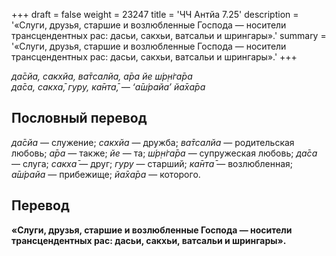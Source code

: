 +++
draft = false
weight = 23247
title = 'ЧЧ Антйа 7.25'
description = '«Слуги, друзья, старшие и возлюбленные Господа — носители трансцендентных рас: дасьи, сакхьи, ватсальи и шрингары».'
summary = '«Слуги, друзья, старшие и возлюбленные Господа — носители трансцендентных рас: дасьи, сакхьи, ватсальи и шрингары».'
+++

_да̄сйа, сакхйа, ва̄тсалйа, а̄ра йе ш́р̣н̇га̄ра  
да̄са, сакха̄, гуру, ка̄нта̄, — ‘а̄ш́райа’ йа̄ха̄ра_

## Пословный перевод

_да̄сйа_ — служение; _сакхйа_ — дружба; _ва̄тсалйа_ — родительская любовь; _а̄ра_ — также; _йе_ — та; _ш́р̣н̇га̄ра_ — супружеская любовь; _да̄са_ — слуга; _сакха̄_ — друг; _гуру_ — старший; _ка̄нта̄_ — возлюбленная; _а̄ш́райа_ — прибежище; _йа̄ха̄ра_ — которого.

## Перевод

**«Слуги, друзья, старшие и возлюбленные Господа — носители трансцендентных рас: дасьи, сакхьи, ватсальи и шрингары».**
